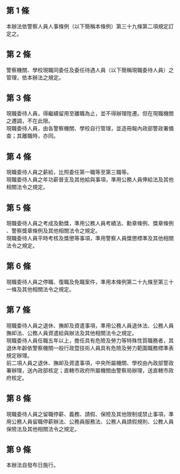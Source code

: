 第 1 條
-------
本辦法依警察人員人事條例（以下簡稱本條例）第三十九條第二項規定訂  
定之。

第 2 條
-------
警察機關、學校現職同委任及委任待遇人員（以下簡稱現職委待人員）之  
管理，依本辦法之規定。

第 3 條
-------
現職委待人員，得繼續留用至離職為止，並不得辦理陞遷。但在現職機關  
之遷調，不在此限。  
現職委待人員，由各警察機關、學校自行管理，並造冊報內政部警政署備  
查；其離職時，亦同。

第 4 條
-------
現職委待人員之薪給，比照委任第一職等至第三職等。  
現職委待人員之年功薪晉支及其他給與事項，準用公務人員俸給法及其他  
相關法令之規定。

第 5 條
-------
現職委待人員之考成及勳獎，準用公務人員考績法、勳章條例、獎章條例  
、警察獎章條例及其他相關法令之規定。  
現職委待人員平時考核及獎懲等事項，準用警察人員獎懲標準及其他相關  
法令之規定。

第 6 條
-------
現職委待人員之停職、復職及免職案件，準用本條例第二十九條至第三十  
一條及其他相關法令之規定。

第 7 條
-------
現職委待人員之退休、撫卹及資遣事項，準用公務人員退休法、公務人員  
撫卹法、公務人員資遣給與辦法及其他相關法令之規定。  
現職委待人員任職五年以上，擔任具有危險及勞力等特殊性質職務者，其  
退休年齡依警察機關一般行政暨技術人員具有危險及勞力範圍職務標準表  
規定辦理。  
前二項人員之退休、撫卹及資遣事項，中央所屬機關、學校由內政部警政  
署辦理，送內政部核定；直轄市政府所屬機關由警察局辦理，送直轄市政  
府核定。

第 8 條
-------
現職委待人員之留職停薪、義務、請假、保險及其他限制或禁止事項，準  
用公務人員留職停薪辦法、公務員服務法、公務人員請假規則、公教人員  
保險法及其他相關法令之規定。

第 9 條
-------
本辦法自發布日施行。

